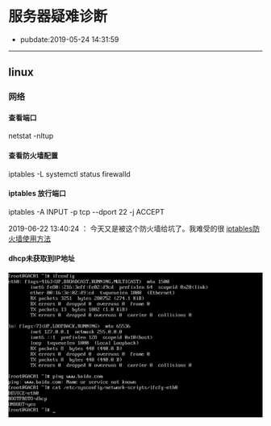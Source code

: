 # 服务器疑难诊断

- pubdate:2019-05-24 14:31:59

------

## linux

### 网络

#### 查看端口

netstat -nltup

#### 查看防火墙配置

iptables -L
systemctl status firewalld

#### iptables 放行端口

iptables -A INPUT -p tcp --dport 22 -j ACCEPT

2019-06-22 13:40:24 ： 今天又是被这个防火墙给坑了。我难受的很
[iptables防火墙使用方法](https://www.vpser.net/security/linux-iptables.html)

#### dhcp未获取到IP地址

![网络检测](./img/网络检测.png)

